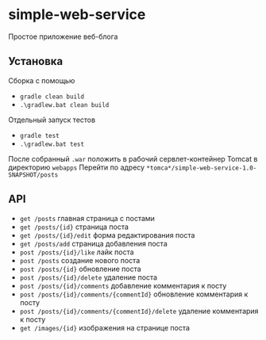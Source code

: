 # simple-web-service
Простое приложение веб-блога

## Установка

Сборка с помощью 
* `gradle clean build`
* `.\gradlew.bat clean build`

Отдельный запуск тестов
* `gradle test`
* `.\gradlew.bat test`

После собранный `.war` положить в рабочий сервлет-контейнер Tomcat в директорию `webapps`
Перейти по адресу `*tomca*/simple-web-service-1.0-SNAPSHOT/posts`

## API 

* `get /posts` главная страница с постами
* `get /posts/{id}` страница поста
* `get /posts/{id}/edit` форма редактирования поста
* `get /posts/add` страница добавления поста
* `post /posts/{id}/like` лайк поста
* `post /posts` создание нового поста
* `post /posts/{id}` обновление поста
* `post /posts/{id}/delete` удаление поста
* `post /posts/{id}/comments` добавление комментария к посту
* `post /posts/{id}/comments/{commentId}` обновление комментария к посту
* `post /posts/{id}/comments/{commentId}/delete` удаление комментария к посту
* `get /images/{id}` изображения на странице поста 

